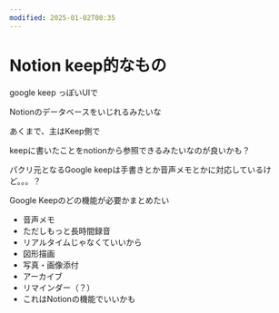 ```yaml
---
modified: 2025-01-02T00:35
---
```

# Notion keep的なもの

google keep っぽいUIで

Notionのデータベースをいじれるみたいな

あくまで、主はKeep側で

keepに書いたことをnotionから参照できるみたいなのが良いかも？

パクリ元となるGoogle keepは手書きとか音声メモとかに対応しているけど。。。？

Google Keepのどの機能が必要かまとめたい

- 音声メモ  
- ただしもっと長時間録音  
- リアルタイムじゃなくていいから  
- 図形描画  
- 写真・画像添付  
- アーカイブ  
- リマインダー（？）  
- これはNotionの機能でいいかも